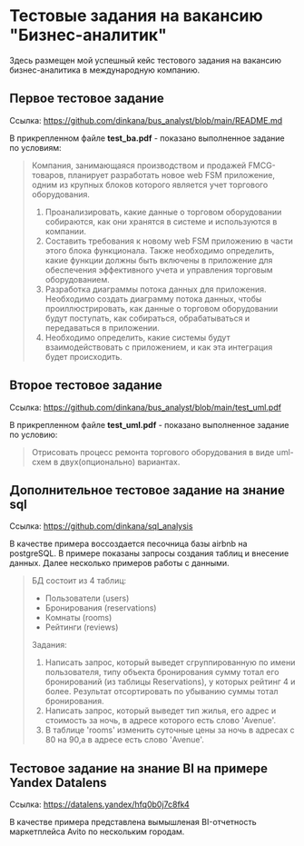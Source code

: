 # Тестовые задания на вакансию "Бизнес-аналитик"
Здесь размещен мой успешный кейс тестового задания на вакансию бизнес-аналитика в международную компанию.

## Первое тестовое задание

Ссылка: https://github.com/dinkana/bus_analyst/blob/main/README.md

В прикрепленном файле **test_ba.pdf** - показано выполненное задание по условиям:

>Компания, занимающаяся производством и продажей FMCG-товаров, планирует разработать новое web FSM приложение, одним из крупных блоков которого является учет торгового оборудования.
>  1. Проанализировать, какие данные о торговом оборудовании собираются, как они хранятся в системе и используются в компании.
>  2. Составить требования к новому web FSM приложению в части этого блока функционала. Также необходимо определить, какие функции должны быть включены в приложение для обеспечения эффективного учета и управления торговым  оборудованием.
>  3. Разработка диаграммы потока данных для приложения. Необходимо создать диаграмму потока данных, чтобы проиллюстрировать, как данные о торговом оборудовании будут поступать, как собираться, обрабатываться и передаваться в приложении.
>  4. Необходимо определить, какие системы будут взаимодействовать с приложением, и как эта интеграция будет происходить.

## Второе тестовое задание

Ссылка: https://github.com/dinkana/bus_analyst/blob/main/test_uml.pdf

В прикрепленном файле **test_uml.pdf** - показано выполненное задание по условию:

>Отрисовать процесс ремонта торгового оборудования в виде uml-схем в двух(опционально) вариантах.

## Дополнительное тестовое задание на знание sql

Ссылка: https://github.com/dinkana/sql_analysis

В качестве примера воссоздается песочница базы airbnb на postgreSQL. В примере показаны запросы создания таблиц и внесение данных. Далее несколько примеров работы с данными.

>БД состоит из 4 таблиц:
>
>+ Пользователи (users)
>+ Бронирования (reservations)
>+ Комнаты (rooms)
>+ Рейтинги (reviews)
>
>Задания:
>
>  1. Написать запрос, который выведет сгруппированную по имени пользователя, типу объекта бронирования сумму тотал его бронирований (из таблицы Reservations), у которых рейтинг 4 и более. Результат отсортировать по убыванию суммы тотал бронирования.
>  2. Написать запрос, который выведет тип жилья, его адрес и стоимость за ночь, в адресе которого есть слово 'Avenue'.
>  3. В таблице 'rooms' изменить суточные цены за ночь в адресах c 80 на 90,а в адресе есть слово 'Avenue'.

## Тестовое задание на знание BI на примере Yandex Datalens

Ссылка: https://datalens.yandex/hfq0b0j7c8fk4

В качестве примера представлена вымышленая BI-отчетность маркетплейса Avito по нескольким городам.
